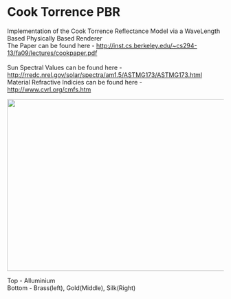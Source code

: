 # Cook Torrence PBR
Implementation of the Cook Torrence Reflectance Model via a WaveLength Based Physically Based Renderer <br>
The Paper can be found here - http://inst.cs.berkeley.edu/~cs294-13/fa09/lectures/cookpaper.pdf <br>
<br>
Sun Spectral Values can be found here - http://rredc.nrel.gov/solar/spectra/am1.5/ASTMG173/ASTMG173.html<br>
Material Refractive Indicies can be found here - http://www.cvrl.org/cmfs.htm
<br>

<img src="https://github.com/som1990/CookTorrencePBR/blob/master/SG_Assignment2/Result/SG_Result.PNG?raw=true" width="600" height="400">
      
Top - Alluminium <br>
Bottom - Brass(left), Gold(Middle), Silk(Right) 
